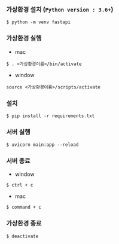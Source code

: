### 가상환경 설치 (`Python version : 3.6+`)
```console
$ python -m venv fastapi 
```
### 가상환경 실행
- mac
```console
$ . <가상환경이름>/bin/activate
```
- window 
```console
source <가상환경이름>/scripts/activate
```
### 설치
```console
$ pip install -r requirements.txt
```
### 서버 실행
```console
$ uvicorn main:app --reload
```

### 서버 종료 
- window
```console
$ ctrl + c
```
- mac
```console
$ command + c
```
### 가상환경 종료
```console
$ deactivate
```

